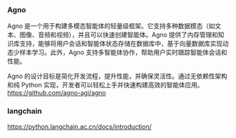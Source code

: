 
### Agno
Agno 是一个用于构建多模态智能体的轻量级框架。它支持多种数据模态（如文本、图像、音频和视频），并且可以快速创建智能体。Agno 提供了内存管理和知识库支持，能够将用户会话和智能体状态存储在数据库中，基于向量数据库实现动态少样本学习。此外，Agno 支持多智能体协作，帮助用户实时跟踪智能体会话和性能。

Agno 的设计目标是简化开发流程，提升性能，并确保灵活性。通过无依赖性架构和纯 Python 实现，开发者可以轻松上手并快速构建高效的智能体应用。
https://github.com/agno-agi/agno

### langchain
https://python.langchain.ac.cn/docs/introduction/